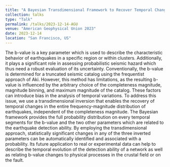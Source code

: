 ```yaml
---
title: "A Bayesian Transdimensional Framework to Recover Temporal Changes in the b-value Distribution of Non-truncated Seismic Catalog"
collection: talks
type: "Talk"
permalink: /talks/2023-12-14-AGU
venue: "American Geophysical Union 2023"
date: 2023-12-14
location: "San Francisco, US"
---
```


The b-value is a key parameter which is used to describe the characteristic behavior of earthquakes in a specific region or within clusters. Additionally, it plays a significant role in assessing probabilistic seismic hazard which thus need a robust evaluation of its uncertainty. Conventionally, the b-value is determined for a truncated seismic catalog using the frequentist approach of Aki. However, this method has limitations, as the resulting b-value is influenced by the arbitrary choice of the completeness magnitude, magnitude binning, and maximum magnitude of the catalog. These factors can introduce bias in the analysis of temporal variations. To address this issue, we use a transdimensional inversion that enables the recovery of temporal changes in the entire frequency-magnitude distribution of earthquakes, independent of the completeness magnitude. The Bayesian framework provides the full probability distribution on every temporal segments for the b-value and the two other parameters which are related to the earthquake detection ability. By employing the transdimensional approach, statistically significant changes in any of the three inverted parameters can be automatically identified and associated with a probability. Its future application to real or experimental data can help to describe the temporal evolution of the detection ability of a network as well as relating b-value changes to physical processes in the crustal field or on the fault. 
